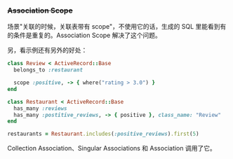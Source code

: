 ### ~~Association Scope~~

场景"关联的时候，关联表带有 scope"，不使用它的话，生成的 SQL 里能看到有的条件是重复的。Association Scope 解决了这个问题。

另，看示例还有另外的好处：

```ruby
class Review < ActiveRecord::Base
  belongs_to :restaurant

  scope :positive, -> { where("rating > 3.0") }
end

class Restaurant < ActiveRecord::Base
  has_many :reviews
  has_many :postitive_reviews, -> { positive }, class_name: "Review"
end
```

```ruby
restaurants = Restaurant.includes(:positive_reviews).first(5)
```

Collection Association、Singular Associations 和 Association 调用了它。
